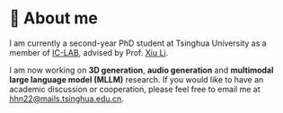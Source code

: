 # 🚀 About me
I am currently a second-year PhD student at Tsinghua University as a member of [IC-LAB](https://thusigsiclab.github.io/thu.github.io/), advised by Prof. [Xiu Li](https://scholar.google.com/citations?hl=zh-CN&user=Xrh1OIUAAAAJ&view_op=list_works&sortby=pubdate). 

I am now working on **3D generation**, **audio generation** and **multimodal large language model (MLLM)** research. If you would like to have an academic discussion or cooperation, please feel free to email me at [hhn22@mails.tsinghua.edu.cn](mailto:hhn22@mails.tsinghua.edu.cn).



